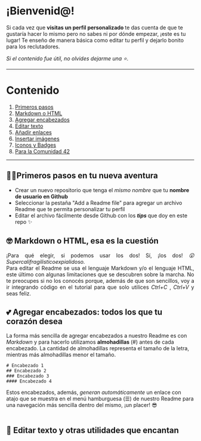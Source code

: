 # ¡Bienvenid@!

Si cada vez que <b> visitas un perfil personalizado </b> te das cuenta de que te gustaría hacer lo mismo pero no sabes ni por dónde empezar, ¡este es tu lugar! 
Te enseño de manera básica como editar tu perfil y dejarlo bonito para los reclutadores. <br>

<i> Si el contenido fue útil, no olvides dejarme una ⭐. </i> <br>

<hr>

# Contenido 
<p align="center">
  <ol>
    <li> <a href="https://github.com/silvinarossatti/tutorial-readme/blob/main/README.md#primeros-pasos-en-tu-nueva-aventura"> Primeros pasos </a> </li>
    <li> <a href="https://github.com/silvinarossatti/tutorial-readme#-markdown-o-html-esa-es-la-cuesti%C3%B3n"> Markdown o HTML </a> </li>
    <li> <a href="https://github.com/silvinarossatti/tutorial-readme#-agregar-encabezados-todos-los-que-tu-coraz%C3%B3n-desea"> Agregar encabezados </a> </li>
    <li> <a href="https://github.com/silvinarossatti/tutorial-readme#-editar-texto-y-otras-utilidades-que-encantan"> Editar texto </a> </li>
    <li> <a href=""> Añadir enlaces </a> </li>
    <li> <a href=""> Insertar imágenes </a> </li>
    <li> <a href=""> Iconos y Badges </a> </li>
    <li> <a href=""> Para la Comunidad 42 </a> </li>
    
  </ol>
</p>

<hr>

## 🐱‍🏍Primeros pasos en tu nueva aventura 

<p align="justify">
<ul>
  <li> Crear un nuevo repositorio que tenga el <i> mismo nombre </i> que tu <b> nombre de usuario en Github </b> </li> 
  <li> Seleccionar la pestaña </i> "Add a Readme file" para agregar un archivo Readme que te permita personalizar tu perfil </li> 
  <li> Editar el archivo fácilmente desde Github con los <b> <i> tips </i> </b> que doy en este repo ✨ </li> 
</ul>
 </p>

## 🤓 Markdown o HTML, esa es la cuestión 

<p align="justify">
¡Para qué elegir, si podemos usar los dos! Sí, ¡los dos! <i>😲 Supercalifragilisticoexpialidoso. </i> <br> 
Para editar el Readme se usa el lenguaje Markdown y/o el lenguaje HTML, este último con algunas limitaciones que se descubren sobre la marcha.
No te preocupes si no los conocés porque, además de que son sencillos, voy a ir integrando código en el tutorial para que solo utilices <i> Ctrl+C </i>, <i> Ctrl+V </i> y seas feliz.
 </p>

## 💕 Agregar encabezados: todos los que tu corazón desea 
La forma más sencilla de agregar encabezados a nuestro Readme es con <i> Markdown </i> y para hacerlo utilizamos <b> almohadillas </b> (#) antes de cada encabezado. La cantidad de almohadillas representa el tamaño de la letra, mientras más almohadillas menor el tamaño.

```
# Encabezado 1
## Encabezado 2
### Encabezado 3
#### Encabezado 4
```

Estos encabezados, además, <i> generan automáticamente </i> un enlace con atajo que se muestra en el menú hamburguesa (☰) de nuestro Readme para una navegación más sencilla dentro del mismo, ¡un placer! 😎
<br><br>

## 📃 Editar texto y otras utilidades que encantan
